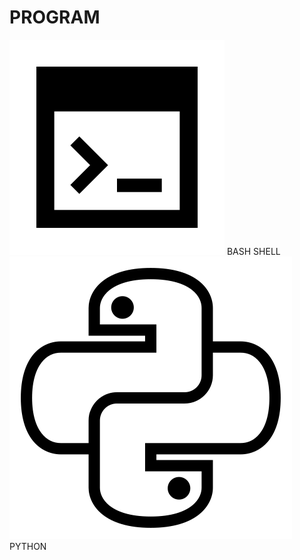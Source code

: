 # PROGRAM
<img src="https://github.com/ANONIMOUD/ANONIMOUD/blob/main/bash.png">
BASH SHELL
<img src="https://github.com/ANONIMOUD/ANONIMOUD/blob/main/python.png">
PYTHON


